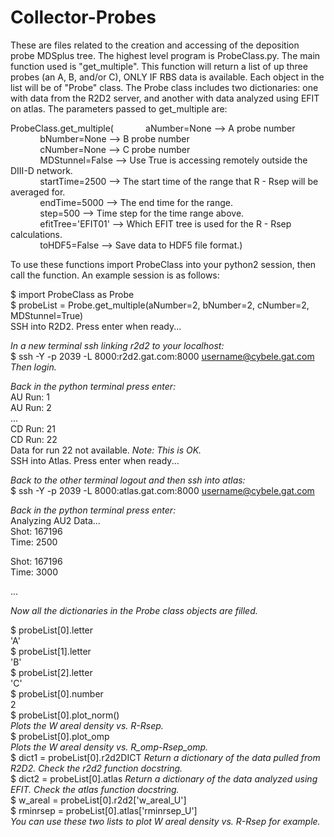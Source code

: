 # Collector-Probes

These are files related to the creation and accessing of the deposition probe MDSplus tree. The highest level program is 
ProbeClass.py. The main function used is "get\_multiple". This function will return a list of up three probes (an A, B, 
and/or C), ONLY IF RBS data is available. Each object in the list will be of "Probe" class. The Probe class includes two dictionaries: one with data from
the R2D2 server, and another with data analyzed using EFIT on atlas. The parameters passed to get\_multiple are:

ProbeClass.get\_multiple(
&nbsp; &nbsp; &nbsp; &nbsp; &nbsp; &nbsp; aNumber=None       --> A probe number  
&nbsp; &nbsp; &nbsp; &nbsp; &nbsp; &nbsp; bNumber=None       --> B probe number  
&nbsp; &nbsp; &nbsp; &nbsp; &nbsp; &nbsp; cNumber=None       --> C probe number  
&nbsp; &nbsp; &nbsp; &nbsp; &nbsp; &nbsp; MDStunnel=False    --> Use True is accessing remotely outside the DIII-D network.  
&nbsp; &nbsp; &nbsp; &nbsp; &nbsp; &nbsp; startTime=2500     --> The start time of the range that R - Rsep will be averaged for.  
&nbsp; &nbsp; &nbsp; &nbsp; &nbsp; &nbsp; endTime=5000       --> The end time for the range.  
&nbsp; &nbsp; &nbsp; &nbsp; &nbsp; &nbsp; step=500           --> Time step for the time range above.  
&nbsp; &nbsp; &nbsp; &nbsp; &nbsp; &nbsp; efitTree='EFIT01'  --> Which EFIT tree is used for the R - Rsep calculations.  
&nbsp; &nbsp; &nbsp; &nbsp; &nbsp; &nbsp; toHDF5=False       --> Save data to HDF5 file format.)  
                       
To use these functions import ProbeClass into your python2 session, then call the function. An example session is as follows:  

$ import ProbeClass as Probe  
$ probeList = Probe.get\_multiple(aNumber=2, bNumber=2, cNumber=2, MDStunnel=True)  
SSH into R2D2. Press enter when ready...  

_In a new terminal ssh linking r2d2 to your localhost:_  
$ ssh -Y -p 2039 -L 8000:r2d2.gat.com:8000 username@cybele.gat.com  
_Then login._  

_Back in the python terminal press enter:_  
AU Run: 1  
AU Run: 2  
...  
CD Run: 21  
CD Run: 22  
Data for run 22 not available. _Note: This is OK._  
SSH into Atlas. Press enter when ready...  
  
_Back to the other terminal logout and then ssh into atlas:_  
$ ssh -Y -p 2039 -L 8000:atlas.gat.com:8000 username@cybele.gat.com  
  
_Back in the python terminal press enter:_  
Analyzing AU2 Data...  
Shot: 167196  
Time: 2500  
  
Shot: 167196  
Time: 3000  
  
...  
  
_Now all the dictionaries in the Probe class objects are filled._  
  
$ probeList[0].letter  
'A'  
$ probeList[1].letter  
'B'  
$ probeList[2].letter  
'C'  
$ probeList[0].number  
2  
$ probeList[0].plot\_norm()  
_Plots the W areal density vs. R-Rsep._  
$ probeList[0].plot\_omp  
_Plots the W areal density vs. R\_omp-Rsep\_omp._  
$ dict1 = probeList[0].r2d2DICT
_Return a dictionary of the data pulled from R2D2. Check the r2d2 function docstring._  
$ dict2 = probeList[0].atlas
_Return a dictionary of the data analyzed using EFIT. Check the atlas function docstring._  
$ w\_areal = probeList[0].r2d2['w\_areal\_U']  
$ rminrsep = probeList[0].atlas['rminrsep\_U']  
_You can use these two lists to plot W areal density vs. R-Rsep for example._  
  
